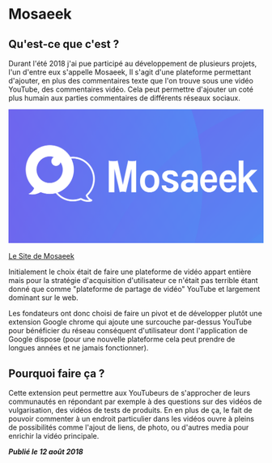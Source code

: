 # Mosaeek

## Qu'est-ce que c'est ?

Durant l'été 2018 j'ai pue participé au développement de plusieurs projets, l'un d'entre eux s'appelle Mosaeek, Il s'agit d'une plateforme permettant d'ajouter, en plus des commentaires texte que l'on trouve sous une vidéo YouTube, des commentaires vidéo. Cela peut permettre d'ajouter un coté plus humain aux parties commentaires de différents réseaux sociaux.

![Image du logo de mosaeek](../images/mosaeek.png)

[Le Site de Mosaeek](https://mosaeek.com/)

Initialement le choix était de faire une plateforme de vidéo appart entière mais
pour la stratégie d'acquisition d'utilisateur ce n'était pas terrible étant donné que
comme "plateforme de partage de vidéo" YouTube et largement dominant sur le web. 

Les fondateurs ont donc choisi de faire un pivot et de développer plutôt une extension Google chrome qui ajoute une surcouche par-dessus YouTube pour bénéficier du réseau conséquent d'utilisateur dont l'application de Google dispose (pour une nouvelle plateforme cela peut prendre de longues années et ne jamais fonctionner).

## Pourquoi faire ça ?

Cette extension peut permettre aux YouTubeurs de s'approcher de leurs communautés
en répondant par exemple à des questions sur des vidéos de vulgarisation, des vidéos
de tests de produits. En en plus de ça, le fait de pouvoir commenter à un endroit particulier
dans les vidéos ouvre à pleins de possibilités comme l'ajout de liens, de photo, ou d'autres media
pour enrichir la vidéo principale.

***Publié le 12 août 2018***


